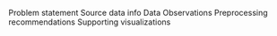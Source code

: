 Problem statement
Source data info
Data Observations
Preprocessing recommendations
Supporting visualizations
